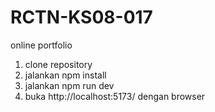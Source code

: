 # RCTN-KS08-017

online portfolio

1. clone repository
2. jalankan npm install
3. jalankan npm run dev
4. buka http://localhost:5173/ dengan browser
